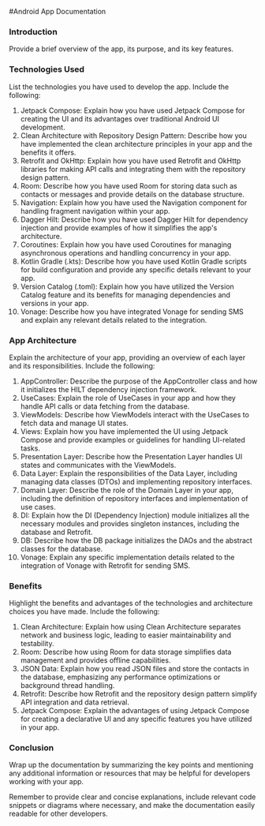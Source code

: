 #Android App Documentation


<h3>Introduction</h3>
Provide a brief overview of the app, its purpose, and its key features.


<h3>Technologies Used</h3>
List the technologies you have used to develop the app. Include the following:

1. Jetpack Compose: Explain how you have used Jetpack Compose for creating the UI and its advantages over traditional Android UI development.
2. Clean Architecture with Repository Design Pattern: Describe how you have implemented the clean architecture principles in your app and the benefits it offers.
3. Retrofit and OkHttp: Explain how you have used Retrofit and OkHttp libraries for making API calls and integrating them with the repository design pattern.
4. Room: Describe how you have used Room for storing data such as contacts or messages and provide details on the database structure.
5. Navigation: Explain how you have used the Navigation component for handling fragment navigation within your app.
6. Dagger Hilt: Describe how you have used Dagger Hilt for dependency injection and provide examples of how it simplifies the app's architecture.
7. Coroutines: Explain how you have used Coroutines for managing asynchronous operations and handling concurrency in your app.
8. Kotlin Gradle (.kts): Describe how you have used Kotlin Gradle scripts for build configuration and provide any specific details relevant to your app.
9. Version Catalog (.toml): Explain how you have utilized the Version Catalog feature and its benefits for managing dependencies and versions in your app.
10. Vonage: Describe how you have integrated Vonage for sending SMS and explain any relevant details related to the integration.


<h3>App Architecture</h3>
Explain the architecture of your app, providing an overview of each layer and its responsibilities. Include the following:

1. AppController: Describe the purpose of the AppController class and how it initializes the HILT dependency injection framework.
2. UseCases: Explain the role of UseCases in your app and how they handle API calls or data fetching from the database.
3. ViewModels: Describe how ViewModels interact with the UseCases to fetch data and manage UI states.
4. Views: Explain how you have implemented the UI using Jetpack Compose and provide examples or guidelines for handling UI-related tasks.
5. Presentation Layer: Describe how the Presentation Layer handles UI states and communicates with the ViewModels.
6. Data Layer: Explain the responsibilities of the Data Layer, including managing data classes (DTOs) and implementing repository interfaces.
7. Domain Layer: Describe the role of the Domain Layer in your app, including the definition of repository interfaces and implementation of use cases.
8. DI: Explain how the DI (Dependency Injection) module initializes all the necessary modules and provides singleton instances, including the database and Retrofit.
9. DB: Describe how the DB package initializes the DAOs and the abstract classes for the database.
10. Vonage: Explain any specific implementation details related to the integration of Vonage with Retrofit for sending SMS.


<h3>Benefits</h3>
Highlight the benefits and advantages of the technologies and architecture choices you have made. Include the following:

1. Clean Architecture: Explain how using Clean Architecture separates network and business logic, leading to easier maintainability and testability.
2. Room: Describe how using Room for data storage simplifies data management and provides offline capabilities.
3. JSON Data: Explain how you read JSON files and store the contacts in the database, emphasizing any performance optimizations or background thread handling.
4. Retrofit: Describe how Retrofit and the repository design pattern simplify API integration and data retrieval.
5. Jetpack Compose: Explain the advantages of using Jetpack Compose for creating a declarative UI and any specific features you have utilized in your app.


<h3>Conclusion</h3>
Wrap up the documentation by summarizing the key points and mentioning any additional information or resources that may be helpful for developers working with your app.

Remember to provide clear and concise explanations, include relevant code snippets or diagrams where necessary, and make the documentation easily readable for other developers.